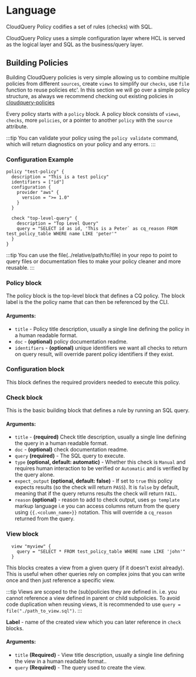 # Language

CloudQuery Policy codifies a set of rules (checks) with SQL.

CloudQuery Policy uses a simple configuration layer where HCL is served as the logical layer and SQL as the business/query layer.

## Building Policies

Building CloudQuery policies is very simple allowing us to combine multiple policies from different `sources`, create `views` to simplify our `checks`, use `file` function to reuse policies etc'. In this section we will go over a simple policy structure, as always we recommend checking out existing policies in [cloudquery-policies](https://github.com/cloudquery-policies)

Every policy starts with a `policy` block. A policy block consists of `views`, `checks`, more `policies`, or a pointer to another `policy` with the `source` attribute.

:::tip 
You can validate your policy using the `policy validate` command, which will return diagnostics on your policy and any errors.
:::

### Configuration Example

```hcl
policy "test-policy" {
  description = "This is a test policy"
  identifiers = ["id"]
  configuration {
    provider "aws" {
      version = ">= 1.0"
    }
  }

  check "top-level-query" {
    description = "Top Level Query"
    query = "SELECT id as id, 'This is a Peter` as cq_reason FROM test_policy_table WHERE name LIKE 'peter'"
  }
}
```

:::tip 
You can use the file(../relative/path/to/file) in your repo to point to query files or documentation files to make your policy cleaner and more reusable.
:::

### Policy block

The policy block is the top-level block that defines a CQ policy. The block label is the the policy name that can then be referenced by the CLI.

#### Arguments:
- `title` - Policy title description, usually a single line defining the policy in a human readable format.
- `doc` - **(optional)** policy documentation readme.
- `identifiers` - **(optional)** unique identifiers we want all checks to return on query result, will override parent policy identifiers if they exist.

### Configuration block

This block defines the required providers needed to execute this policy.

### Check block

This is the basic building block that defines a rule by running an SQL query.

#### Arguments:
- `title` - **(required)** Check title description, usually a single line defining the query in a human readable format.
- `doc` - **(optional)** check documentation readme.
- `query` **(required)** - The SQL query to execute.
- `type` **(optional, default: automatic)** - Whether this check is `Manual` and requires human interaction to be verified or `Automatic` and is verified by the query alone.
- `expect_output` **(optional, default: false)** - If set to `true` this policy expects results (so the check will return `PASS`). It is `false` by default, meaning that if the query returns results the check will return `FAIL`. 
- `reason` **(optional)** - reason to add to check output, uses `go template` markup language i.e you can access columns return from the query using `{{.<column_name>}}` notation. This will override a `cq_reason` returned from the query.

### View block

```hcl
  view "myview" {
    query = "SELECT * FROM test_policy_table WHERE name LIKE 'john'"
  }
```

This blocks creates a view from a given query (if it doesn't exist already). This is useful when other queries rely on complex joins that you can write once and then just reference a specific view. 

:::tip
Views are scoped to the (sub)policies they are defined in.  i.e. you cannot reference a view defined in parent
or child subpolicies. To avoid code duplication when reusing views, it is recommended to use `query = file("./path_to_view.sql")`.
:::

**Label** - name of the created view which you can later reference in `check` blocks.

#### Arguments:
 - `title` **(Required)** - View title description, usually a single line defining the view in a human readable format..
 - `query` **(Required)** - The query used to create the view.
